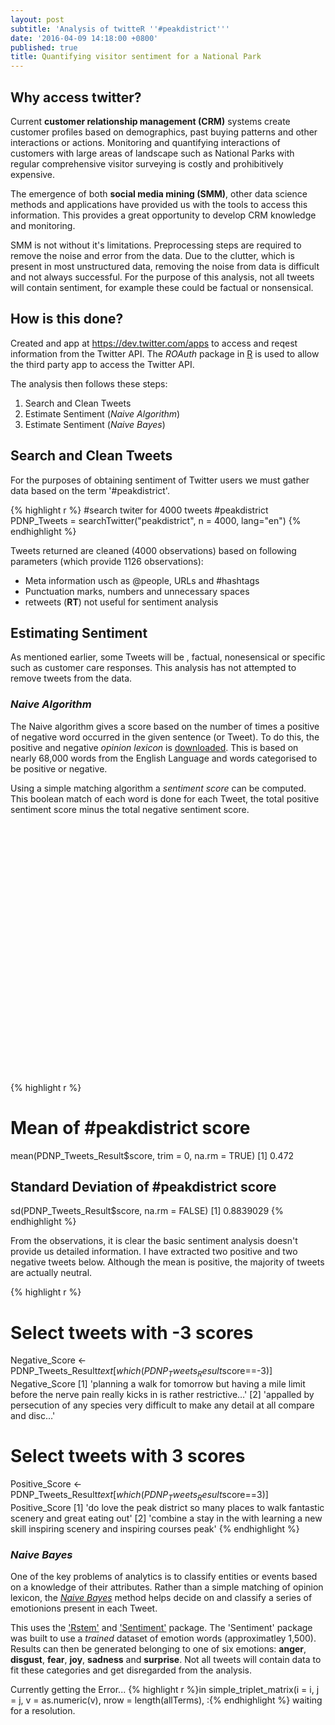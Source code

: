 ```yaml
---
layout: post
subtitle: 'Analysis of twitteR ''#peakdistrict'''
date: '2016-04-09 14:18:00 +0800'
published: true
title: Quantifying visitor sentiment for a National Park
---
```

## Why access twitter?

Current **customer relationship management (CRM)** systems create customer profiles based on demographics, past buying patterns and other interactions or actions. Monitoring and quantifying interactions of customers with large areas of landscape such as National Parks with regular comprehensive visitor surveying is costly and prohibitively expensive. 

The emergence of both **social media mining (SMM)**, other data science methods and applications have provided us with the tools to access this information. This provides a great opportunity to develop CRM knowledge and monitoring. 

SMM is not without it's limitations. Preprocessing steps are required to remove the noise and error from the data. Due to the clutter, which is present in most unstructured data, removing the noise from data is difficult and not always successful. For the purpose of this analysis, not all tweets will contain sentiment, for example these could be factual or nonsensical.

## How is this done?

Created and app at <https://dev.twitter.com/apps> to access and reqest information from the Twitter
API. The _ROAuth_ package in [R](https://www.r-project.org/) is used to allow the third party app to access the Twitter API.

The analysis then follows these steps:

1. Search and Clean Tweets
2. Estimate Sentiment (_Naive Algorithm_)
3. Estimate Sentiment (_Naive Bayes_)

## Search and Clean Tweets

For the purposes of obtaining sentiment of Twitter users we must gather data based on the term
'#peakdistrict'. 

{% highlight r %}
#search twiter for 4000 tweets #peakdistrict
PDNP_Tweets = searchTwitter("peakdistrict", n = 4000, lang="en")
{% endhighlight %}

Tweets returned are cleaned (4000 observations) based on following parameters (which provide 1126 
observations):

* Meta information usch as @people, URLs and #hashtags
* Punctuation marks, numbers and unnecessary spaces
* retweets (**RT**) not useful for sentiment analysis

## Estimating Sentiment

As mentioned earlier, some Tweets will be , factual, nonesensical or specific such as customer care
responses. This analysis has not attempted to remove tweets from the data. 

### _Naive Algorithm_ 

The Naive algorithm gives a score based on the number of times a positive of negative word occurred
in the given sentence (or Tweet). To do this, the positive and negative _opinion lexicon_ is 
[downloaded](http://www.cs.uic.edu/~liub/FBS/opinion-lexicon-English.rar). This is based on nearly 
68,000 words from the English Language and words categorised to be positive or negative.

Using a simple matching algorithm a _sentiment score_ can be computed. This boolean match of each
word is done for each Tweet, the total positive sentiment score minus the total negative sentiment 
score.

<!-- jsHeader -->
<script type="text/javascript">
 
// jsData 
function gvisDataColumnChartIDeb47e2d9e4 () {
var data = new google.visualization.DataTable();
var datajson =
[
 [
 "-3",
4 
],
[
 "-2",
5 
],
[
 "-1",
80 
],
[
 "0",
554 
],
[
 "1",
349 
],
[
 "2",
111 
],
[
 "3",
23 
] 
];
data.addColumn('string','Var1');
data.addColumn('number','Freq');
data.addRows(datajson);
return(data);
}
 
// jsDrawChart
function drawChartColumnChartIDeb47e2d9e4() {
var data = gvisDataColumnChartIDeb47e2d9e4();
var options = {};
options["allowHtml"] = true;
options["legend"] = "none";
options["vAxes"] = [{title:'Freq'}];
options["hAxes"] = [{title:'Sentiment Score'}];
options["width"] =    750;
options["height"] =    400;


    var chart = new google.visualization.ColumnChart(
    document.getElementById('ColumnChartIDeb47e2d9e4')
    );
    chart.draw(data,options);
    

}
  
 
// jsDisplayChart
(function() {
var pkgs = window.__gvisPackages = window.__gvisPackages || [];
var callbacks = window.__gvisCallbacks = window.__gvisCallbacks || [];
var chartid = "corechart";
  
// Manually see if chartid is in pkgs (not all browsers support Array.indexOf)
var i, newPackage = true;
for (i = 0; newPackage && i < pkgs.length; i++) {
if (pkgs[i] === chartid)
newPackage = false;
}
if (newPackage)
  pkgs.push(chartid);
  
// Add the drawChart function to the global list of callbacks
callbacks.push(drawChartColumnChartIDeb47e2d9e4);
})();
function displayChartColumnChartIDeb47e2d9e4() {
  var pkgs = window.__gvisPackages = window.__gvisPackages || [];
  var callbacks = window.__gvisCallbacks = window.__gvisCallbacks || [];
  window.clearTimeout(window.__gvisLoad);
  // The timeout is set to 100 because otherwise the container div we are
  // targeting might not be part of the document yet
  window.__gvisLoad = setTimeout(function() {
  var pkgCount = pkgs.length;
  google.load("visualization", "1", { packages:pkgs, callback: function() {
  if (pkgCount != pkgs.length) {
  // Race condition where another setTimeout call snuck in after us; if
  // that call added a package, we must not shift its callback
  return;
}
while (callbacks.length > 0)
callbacks.shift()();
} });
}, 100);
}
 
// jsFooter
</script>
 
<!-- jsChart -->  
<script type="text/javascript" src="https://www.google.com/jsapi?callback=displayChartColumnChartIDeb47e2d9e4"></script>
 
<!-- divChart -->
  
<div id="ColumnChartIDeb47e2d9e4" 
  style="width: 750; height: 400;">
</div>

{% highlight r %}
# Mean of #peakdistrict score
mean(PDNP_Tweets_Result$score, trim = 0, na.rm = TRUE)
[1] 0.472

## Standard Deviation of #peakdistrict score
sd(PDNP_Tweets_Result$score, na.rm = FALSE)
[1] 0.8839029
{% endhighlight %}

From the observations, it is clear the basic sentiment analysis doesn't provide us detailed information. I have extracted two positive and two negative tweets below. Although the mean is positive, the majority of tweets are actually neutral.  

{% highlight r %}
# Select tweets with -3 scores
Negative_Score <- PDNP_Tweets_Result$text[ which(PDNP_Tweets_Result$score==-3)]
Negative_Score
[1] 'planning a walk for tomorrow but having a mile limit before the nerve pain really kicks in is rather restrictive…'
[2] 'appalled by persecution of any species very difficult to make any detail at all compare and disc…'

# Select tweets with 3 scores
Positive_Score <- PDNP_Tweets_Result$text[ which(PDNP_Tweets_Result$score==3)]
Positive_Score
[1] 'do love the peak district so many places to walk fantastic scenery and great eating out'
[2] 'combine a stay in the with learning a new skill inspiring scenery and inspiring courses peak'
{% endhighlight %}

### _Naive Bayes_

One of the key problems of analytics is to classify entities or events based on a knowledge of their 
attributes. Rather than a simple matching of opinion lexicon, the [_Naive Bayes_](https://en.wikipedia.org/wiki/Bayes%27_theorem) method helps decide on and classify a series of emotionions present in each Tweet.

This uses the ['Rstem'](https://cran.r-project.org/web/packages/Rstem/) and ['Sentiment'](https://cran.r-project.org/web/packages/sentiment/index.html) package. The 'Sentiment' package was built to use a _trained_ dataset of emotion words (approximatley 1,500). Results can then be generated belonging to one of six emotions:
**anger**, **disgust**, **fear**, **joy**, **sadness** and **surprise**. Not all tweets will contain
data to fit these categories and get disregarded from the analysis.

Currently getting the Error... {% highlight r %}in simple_triplet_matrix(i = i, j = j, v = as.numeric(v), nrow = length(allTerms), :{% endhighlight %} waiting for a resolution.
